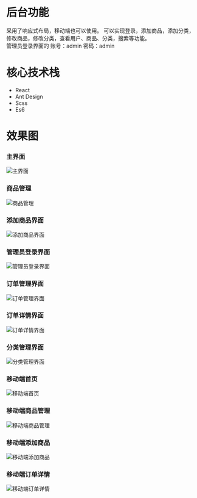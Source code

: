# 后台功能
采用了响应式布局，移动端也可以使用。
可以实现登录，添加商品，添加分类，修改商品，修改分类，查看用户、商品、分类，搜索等功能。  
管理员登录界面的    账号：admin     密码：admin

# 核心技术栈
- React
- Ant Design
- Scss
- Es6


# 效果图


### 主界面
![主界面](https://github.com/dearDreamWeb/React_manage/tree/master/src/images/首页.png)

### 商品管理
![商品管理](https://github.com/dearDreamWeb/React_manage/tree/master/src/images/商品管理页面.png)

### 添加商品界面
![添加商品界面](https://github.com/dearDreamWeb/React_manage/tree/master/src/images/添加商品界面.png)

### 管理员登录界面
![管理员登录界面](https://github.com/dearDreamWeb/React_manage/tree/master/src/images/管理员登录界面.png)

### 订单管理界面
![订单管理界面](https://github.com/dearDreamWeb/React_manage/tree/master/src/images/订单管理界面.png)

### 订单详情界面
![订单详情界面](https://github.com/dearDreamWeb/React_manage/tree/master/src/images/订单详情界面.png)

### 分类管理界面
![分类管理界面](https://github.com/dearDreamWeb/React_manage/tree/master/src/images/分类管理界面.png)

### 移动端首页
![移动端首页](https://github.com/dearDreamWeb/React_manage/tree/master/src/images/移动端首页.png)

### 移动端商品管理
![移动端商品管理](https://github.com/dearDreamWeb/React_manage/tree/master/src/images/移动端商品管理.png)

### 移动端添加商品
![移动端添加商品](https://github.com/dearDreamWeb/React_manage/tree/master/src/images/移动端添加商品.png)

### 移动端订单详情
![移动端订单详情](https://github.com/dearDreamWeb/React_manage/tree/master/src/images/移动端订单详情.png)